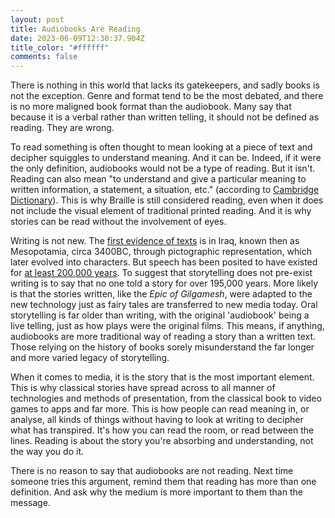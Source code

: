 ```yaml
---
layout: post
title: Audiobooks Are Reading
date: 2023-06-09T12:30:37.904Z
title_color: "#ffffff"
comments: false
---
```

T﻿here is nothing in this world that lacks its gatekeepers, and sadly books is not the exception. Genre and format tend to be the most debated, and there is no more maligned book format than the audiobook. Many say that because it is a verbal rather than written telling, it should not be defined as reading. They are wrong.

T﻿o read something is often thought to mean looking at a piece of text and decipher squiggles to understand meaning. And it can be. Indeed, if it were the only definition, audiobooks would not be a type of reading. But it isn't. Reading can also mean "to understand and give a particular meaning to written information, a statement, a situation, etc." (according to [Cambridge Dictionary](https://dictionary.cambridge.org/dictionary/english/read)). This is why Braille is still considered reading, even when it does not include the visual element of traditional printed reading. And it is why stories can be read without the involvement of eyes.

W﻿riting is not new. The [first evidence of texts](https://www.bl.uk/history-of-writing/articles/where-did-writing-begin) is in Iraq, known then as Mesopotamia, circa 3400BC, through pictographic representation, which later evolved into characters. But speech has been posited to have existed for [at least 200,000 years](https://www.theatlantic.com/science/archive/2019/12/when-did-ancient-humans-start-speak/603484/). To suggest that storytelling does not pre-exist writing is to say that no one told a story for over 195,000 years. More likely is that the stories written, like the *Epic of Gilgamesh*, were adapted to the new technology just as fairy tales are transferred to new media today. Oral storytelling is far older than writing, with the original 'audiobook' being a live telling, just as how plays were the original films. This means, if anything, audiobooks are more traditional way of reading a story than a written text. Those relying on the history of books sorely misunderstand the far longer and more varied legacy of storytelling.

W﻿hen it comes to media, it is the story that is the most important element. This is why classical stories have spread across to all manner of technologies and methods of presentation, from the classical book to video games to apps and far more. This is how people can read meaning in, or analyse, all kinds of things without having to look at writing to decipher what has transpired. It's how you can read the room, or read between the lines. Reading is about the story you're absorbing and understanding, not the way you do it.

T﻿here is no reason to say that audiobooks are not reading. Next time someone tries this argument, remind them that reading has more than one definition. And ask why the medium is more important to them than the message.